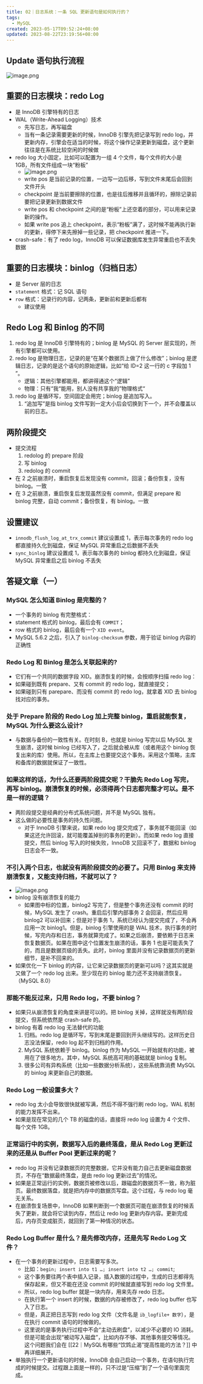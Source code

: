 ```yaml
---
title: 02｜日志系统：一条 SQL 更新语句是如何执行的？
tags:
  - MySQL
created: 2023-05-17T09:52:24+08:00
updated: 2023-08-22T23:19:56+08:00
---
```


## Update 语句执行流程

![image.png](https://cdn.jsdelivr.net/gh/11ze/static/images/mysql45-02-1.png)

## 重要的日志模块：redo Log

- 是 InnoDB 引擎特有的日志
- WAL（Write-Ahead Logging）技术
  - 先写日志，再写磁盘
  - 当有一条记录需要更新的时候，InnoDB 引擎先把记录写到 redo log，并更新内存，引擎会在适当的时候，将这个操作记录更新到磁盘，这个更新往往是在系统比较空闲的时候做
- redo log 大小固定，比如可以配置为一组 4 个文件，每个文件的大小是 1GB，所有文件组成一块“粉板”
  - ![image.png](https://cdn.jsdelivr.net/gh/11ze/static/images/mysql45-02-2.png)
  - write pos 是当前记录的位置，一边写一边后移，写到文件末尾后会回到文件开头
  - checkpoint 是当前要擦除的位置，也是往后推移并且循环的，擦除记录前要把记录更新到数据文件
  - write pos 和 checkpoint 之间的是“粉板”上还空着的部分，可以用来记录新的操作。
  - 如果 write pos 追上 checkpoint，表示“粉板”满了，这时候不能再执行新的更新，得停下来先擦掉一些记录，把 checkpoint 推进一下。
- crash-safe：有了 redo log，InnoDB 可以保证数据库发生异常重启也不丢失数据

## 重要的日志模块：binlog（归档日志）

- 是 Server 层的日志
- `statement` 格式：记 SQL 语句
- `row` 格式：记录行的内容，记两条，更新前和更新后都有
  - 建议使用

## Redo Log 和 Binlog 的不同

1. redo log 是 InnoDB 引擎特有的；binlog 是 MySQL 的 Server 层实现的，所有引擎都可以使用。
2. redo log 是物理日志，记录的是“在某个数据页上做了什么修改”；binlog 是逻辑日志，记录的是这个语句的原始逻辑，比如“给 ID=2 这一行的 c 字段加 1 ”。
    - 逻辑：其他引擎都能用，都讲得通这个“逻辑”
    - 物理：只有“我“能用，别人没有共享我的”物理格式“
3. redo log 是循环写，空间固定会用完；binlog 是追加写入。
    1. “追加写”是指 binlog 文件写到一定大小后会切换到下一个，并不会覆盖以前的日志。

## 两阶段提交

- 提交流程
  1. redolog 的 prepare 阶段
  2. 写 binlog
  3. redolog 的 commit
- 在 2 之前崩溃时，重启恢复后发现没有 commit，回滚；备份恢复，没有 binlog。一致
- 在 3 之前崩溃，重启恢复后发现虽然没有 commit，但满足 prepare 和 binlog 完整，自动 commit；备份恢复，有 binlog。一致

## 设置建议

- `innodb_flush_log_at_trx_commit` 建议设置成 1，表示每次事务的 redo log 都直接持久化到磁盘，保证 MySQL 异常重启之后数据不丢失
- `sync_binlog` 建议设置成 1，表示每次事务的 binlog 都持久化到磁盘，保证 MySQL 异常重启之后 binlog 不丢失

## 答疑文章（一）

### MySQL 怎么知道 Binlog 是完整的？

- 一个事务的 binlog 有完整格式：
- statement 格式的 binlog，最后会有 `COMMIT`；
- row 格式的 binlog，最后会有一个 `XID event`。
- MySQL 5.6.2 之后，引入了 `binlog-checksum` 参数，用于验证 binlog 内容的正确性

### Redo Log 和 Binlog 是怎么关联起来的?

- 它们有一个共同的数据字段 XID。崩溃恢复的时候，会按顺序扫描 redo log：
- 如果碰到既有 prepare、又有 commit 的 redo log，就直接提交；
- 如果碰到只有 parepare、而没有 commit 的 redo log，就拿着 XID 去 binlog 找对应的事务。

### 处于 Prepare 阶段的 Redo Log 加上完整 binlog，重启就能恢复，MySQL 为什么要这么设计?

- 与数据与备份的一致性有关。在时刻 B，也就是 binlog 写完以后 MySQL 发生崩溃，这时候 binlog 已经写入了，之后就会被从库（或者用这个 binlog 恢复出来的库）使用。所以，在主库上也要提交这个事务。采用这个策略，主库和备库的数据就保证了一致性。

### 如果这样的话，为什么还要两阶段提交呢？干脆先 Redo Log 写完，再写 binlog。崩溃恢复的时候，必须得两个日志都完整才可以。是不是一样的逻辑？

- 两阶段提交是经典的分布式系统问题，并不是 MySQL 独有。
- 这么做的必要性是事务的持久性问题。
  - 对于 InnoDB 引擎来说，如果 redo log 提交完成了，事务就不能回滚（如果这还允许回滚，就可能覆盖掉别的事务的更新）。而如果 redo log 直接提交，然后 binlog 写入的时候失败，InnoDB 又回滚不了，数据和 binlog 日志会不一致。

### 不引入两个日志，也就没有两阶段提交的必要了。只用 Binlog 来支持崩溃恢复，又能支持归档，不就可以了？

- ![image.png](https://cdn.jsdelivr.net/gh/11ze/static/images/mysql45-02-3.png)
- binlog 没有崩溃恢复的能力
  - 如果图中标的位置，binlog2 写完了，但是整个事务还没有 commit 的时候，MySQL 发生了 crash。重启后引擎内部事务 2 会回滚，然后应用 binlog2 可以补回来；但是对于事务 1，系统已经认为提交完成了，不会再应用一次 binlog1。但是，binlog 引擎使用的是 WAL 技术，执行事务的时候，写完内存和日志，事务就算完成了。如果之后崩溃，要依赖于日志来恢复数据页。如果在图中这个位置发生崩溃的话，事务 1 也是可能丢失了的，而且是数据页级的丢失。此时，binlog 里面并没有记录数据页的更新细节，是补不回来的。
- 如果优化一下 binlog 的内容，让它来记录数据页的更新可以吗？这其实就是又做了一个 redo log 出来。至少现在的 binlog 能力还不支持崩溃恢复。（MySQL 8.0）

### 那能不能反过来，只用 Redo log，不要 binlog？

- 如果只从崩溃恢复的角度来讲是可以的。把 binlog 关掉，这样就没有两阶段提交，但系统依然是 crash-safe 的。
- binlog 有着 redo log 无法替代的功能
  1. 归档。redo log 是循环写，写到末尾是要回到开头继续写的。这样历史日志没法保留，redo log 起不到归档的作用。
  2. MySQL 系统依赖于 binlog。binlog 作为 MySQL 一开始就有的功能，被用在了很多地方。其中，MySQL 系统高可用的基础就是 binlog 复制。
  3. 很多公司有异构系统（比如一些数据分析系统），这些系统靠消费 MySQL 的 binlog 来更新自己的数据。

### Redo Log 一般设置多大？

- redo log 太小会导致很快就被写满，然后不得不强行刷 redo log，WAL 机制的能力发挥不出来。
- 如果是现在常见的几个 TB 的磁盘的话，直接将 redo log 设置为 4 个文件、每个文件 1GB。

### 正常运行中的实例，数据写入后的最终落盘，是从 Redo Log 更新过来的还是从 Buffer Pool 更新过来的呢？

- redo log 并没有记录数据页的完整数据，它并没有能力自己去更新磁盘数据页，不存在“数据最终落盘，是由 redo log 更新过去”的情况。
- 如果是正常运行的实例，数据页被修改以后，跟磁盘的数据页不一致，称为脏页。最终数据落盘，就是把内存中的数据页写盘。这个过程，与 redo log 毫无关系。
- 在崩溃恢复场景中，InnoDB 如果判断到一个数据页可能在崩溃恢复的时候丢失了更新，就会将它读到内存，然后让 redo log 更新内存内容。更新完成后，内存页变成脏页，就回到了第一种情况的状态。

### Redo Log Buffer 是什么？是先修改内存，还是先写 Redo Log 文件？

- 在一个事务的更新过程中，日志需要写多次。
  - 比如：`begin; insert into t1 …; insert into t2 …; commit`;
  - 这个事务要往两个表中插入记录，插入数据的过程中，生成的日志都得先保存起来，但又不能在还没 commit 的时候就直接写到 redo log 文件里。
  - 所以，redo log buffer 就是一块内存，用来先存 redo 日志。
  - 在执行第一个 insert 的时候，数据的内存被修改了，redo log buffer 也写入了日志。
  - 但是，真正把日志写到 redo log 文件（文件名是 `ib_logfile+ 数字`），是在执行 commit 语句的时候做的。
  - 这里说的是事务执行过程中不会“主动去刷盘”，以减少不必要的 IO 消耗。但是可能会出现“被动写入磁盘”，比如内存不够、其他事务提交等情况。这个问题我们会在 [[22｜MySQL有哪些“饮鸩止渴”提高性能的方法？]] 中再详细展开。
- 单独执行一个更新语句的时候，InnoDB 会自己启动一个事务，在语句执行完成的时候提交。过程跟上面是一样的，只不过是“压缩”到了一个语句里面完成。
